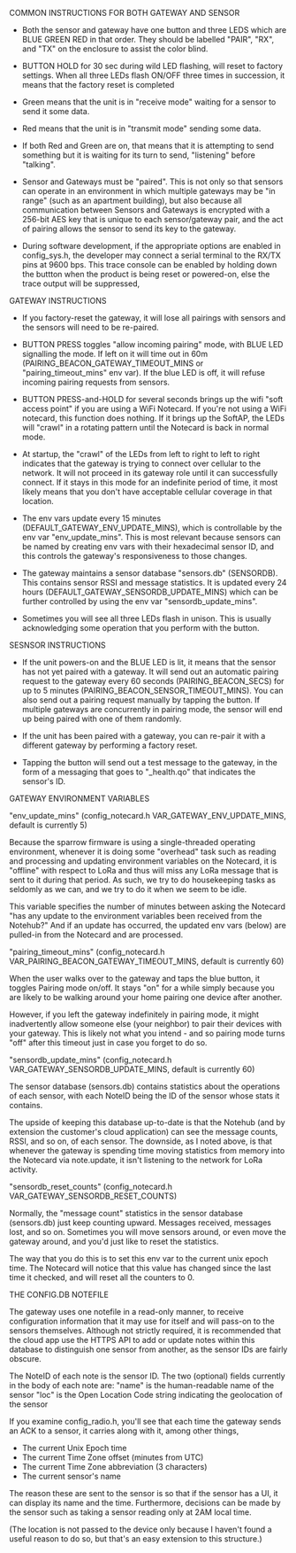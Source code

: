 
COMMON INSTRUCTIONS FOR BOTH GATEWAY AND SENSOR

- Both the sensor and gateway have one button and three LEDS which are BLUE GREEN RED in that order.  They should be labelled "PAIR", "RX", and "TX" on the enclosure to assist the color blind. 

- BUTTON HOLD for 30 sec during wild LED flashing, will reset to factory settings.  When all three LEDs flash ON/OFF three times in succession, it means that the factory reset is completed

- Green means that the unit is in "receive mode" waiting for a sensor to send it some data.

- Red means that the unit is in "transmit mode" sending some data.

- If both Red and Green are on, that means that it is attempting to send something but it is waiting for its turn to send, "listening" before "talking".

- Sensor and Gateways must be "paired".  This is not only so that sensors can operate in an environment in which multiple gateways may be "in range" (such as an apartment building), but also because all communication between Sensors and Gateways is encrypted with a 256-bit AES key that is unique to each sensor/gateway pair, and the act of pairing allows the sensor to send its key to the gateway.

- During software development, if the appropriate options are enabled in config_sys.h, the developer may connect a serial terminal to the RX/TX pins at 9600 bps. This trace console can be enabled by holding down the buttton when the product is being reset or powered-on, else the trace output will be suppressed,


GATEWAY INSTRUCTIONS

- If you factory-reset the gateway, it will lose all pairings with sensors and the sensors will need to be re-paired.

- BUTTON PRESS toggles "allow incoming pairing" mode, with BLUE LED signalling the mode.  If left on it will time out in 60m (PAIRING_BEACON_GATEWAY_TIMEOUT_MINS or "pairing_timeout_mins" env var).  If the blue LED is off, it will refuse incoming pairing requests from sensors.

- BUTTON PRESS-and-HOLD for several seconds brings up the wifi "soft access point" if you are using a WiFi Notecard.  If you're not using a WiFi notecard, this function does nothing.  If it brings up the SoftAP, the LEDs will "crawl" in a rotating pattern until the Notecard is back in normal mode.

- At startup, the "crawl" of the LEDs from left to right to left to right indicates that the gateway is trying to connect over cellular to the network.  It will not proceed in its gateway role until it can successfully connect.  If it stays in this mode for an indefinite period of time, it most likely means that you don't have acceptable cellular coverage in that location.

- The env vars update every 15 minutes (DEFAULT_GATEWAY_ENV_UPDATE_MINS), which is controllable by the env var "env_update_mins".  This is most relevant because sensors can be named by creating env vars with their hexadecimal sensor ID, and this controls the gateway's responsiveness to those changes.

- The gateway maintains a sensor database "sensors.db" (SENSORDB).  This contains sensor RSSI and message statistics.  It is updated every 24 hours (DEFAULT_GATEWAY_SENSORDB_UPDATE_MINS) which can be further controlled by using the env var "sensordb_update_mins".

- Sometimes you will see all three LEDs flash in unison.  This is usually acknowledging some operation that you perform with the button.


SESNSOR INSTRUCTIONS

- If the unit powers-on and the BLUE LED is lit, it means that the sensor has not yet paired with a gateway.  It will send out an automatic pairing request to the gateway every 60 seconds (PAIRING_BEACON_SECS) for up to 5 minutes (PAIRING_BEACON_SENSOR_TIMEOUT_MINS).  You can also send out a pairing request manually by tapping the button.  If multiple gateways are concurrently in pairing mode, the sensor will end up being paired with one of them randomly.

- If the unit has been paired with a gateway, you can re-pair it with a different gateway by performing a factory reset.

- Tapping the button will send out a test message to the gateway, in the form of a messaging that goes to "_health.qo" that indicates the sensor's ID.


GATEWAY ENVIRONMENT VARIABLES

"env_update_mins"
(config_notecard.h VAR_GATEWAY_ENV_UPDATE_MINS, default is currently 5)

Because the sparrow firmware is using a single-threaded operating environment, whenever it is doing some "overhead" task such as reading and processing and updating environment variables on the Notecard, it is "offline" with respect to LoRa and thus will miss any LoRa message that is sent to it during that period.  As such, we try to do housekeeping tasks as seldomly as we can, and we try to do it when we seem to be idle.

This variable specifies the number of minutes between asking the Notecard "has any update to the environment variables been received from the Notehub?"  And if an update has occurred, the updated env vars (below) are pulled-in from the Notecard and are processed.

"pairing_timeout_mins"
(config_notecard.h VAR_PAIRING_BEACON_GATEWAY_TIMEOUT_MINS, default is currently 60)

When the user walks over to the gateway and taps the blue button, it toggles Pairing mode on/off.  It stays "on" for a while simply because you are likely to be walking around your home pairing one device after another.

However, if you left the gateway indefinitely in pairing mode, it might inadvertently allow someone else (your neighbor) to pair their devices with your gateway.  This is likely not what you intend - and so pairing mode turns "off" after this timeout just in case you forget to do so. 

"sensordb_update_mins"
(config_notecard.h VAR_GATEWAY_SENSORDB_UPDATE_MINS, default is currently 60)

The sensor database (sensors.db) contains statistics about the operations of each sensor, with each NoteID being the ID of the sensor whose stats it contains.

The upside of keeping this database up-to-date is that the Notehub (and by extension the customer's cloud application) can see the message counts, RSSI, and so on, of each sensor.  The downside, as I noted above, is that whenever the gateway is spending time moving statistics from memory into the Notecard via note.update, it isn't listening to the network for LoRa activity.

"sensordb_reset_counts"
(config_notecard.h VAR_GATEWAY_SENSORDB_RESET_COUNTS)

Normally, the "message count" statistics in the sensor database (sensors.db) just keep counting upward.  Messages received, messages lost, and so on.  Sometimes you will move sensors around, or even move the gateway around, and you'd just like to reset the statistics.

The way that you do this is to set this env var to the current unix epoch time.  The Notecard will notice that this value has changed since the last time it checked, and will reset all the counters to 0.


THE CONFIG.DB NOTEFILE

The gateway uses one notefile in a read-only manner, to receive configuration information that it may use for itself and will pass-on to the sensors themselves.  Although not strictly required, it is recommended that the cloud app use the HTTPS API to add or update notes within this database to distinguish one sensor from another, as the sensor IDs are fairly obscure.

The NoteID of each note is the sensor ID.  The two (optional) fields currently in the body of each note are:
"name" is the human-readable name of the sensor
"loc" is the Open Location Code string indicating the geolocation of the sensor

If you examine config_radio.h, you'll see that each time the gateway sends an ACK to a sensor, it carries along with it, among other things,
- The current Unix Epoch time
- The current Time Zone offset (minutes from UTC)
- The current Time Zone abbreviation (3 characters)
- The current sensor's name

The reason these are sent to the sensor is so that if the sensor has a UI, it can display its name and the time.  Furthermore, decisions can be made by the sensor such as taking a sensor reading only at 2AM local time.

(The location is not passed to the device only because I haven't found a useful reason to do so, but that's an easy extension to this structure.)
